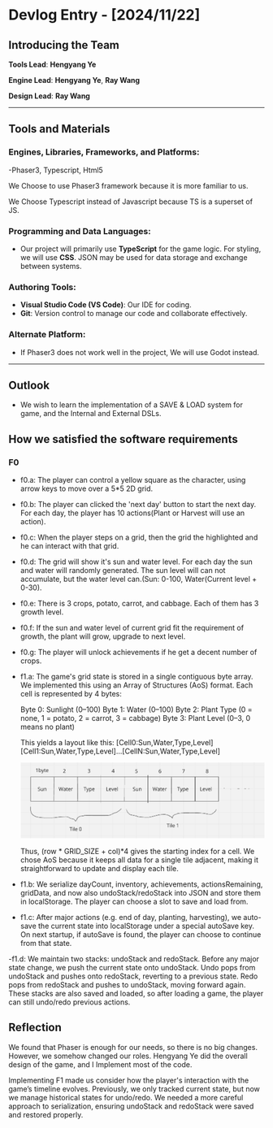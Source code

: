 # Devlog Entry - [2024/11/22]

## Introducing the Team
**Tools Lead**: **Hengyang Ye**


**Engine Lead**: **Hengyang Ye**, **Ray Wang**


**Design Lead**: **Ray Wang**

---

## Tools and Materials

### Engines, Libraries, Frameworks, and Platforms:
-Phaser3, Typescript, Html5

We Choose to use Phaser3 framework because it is more familiar to us. 

We Choose Typescript instead of Javascript because TS is a superset of JS.

### Programming and Data Languages:
- Our project will primarily use **TypeScript** for the game logic. For styling, we will use **CSS**. JSON may be used for data storage and exchange between systems.  

### Authoring Tools:
- **Visual Studio Code (VS Code)**: Our IDE for coding.  
- **Git**: Version control to manage our code and collaborate effectively.    

### Alternate Platform:
- If Phaser3 does not work well in the project, We will use Godot instead.

---

## Outlook
- We wish to learn the implementation of a SAVE & LOAD system for game, and the Internal and External DSLs.


## How we satisfied the software requirements

### F0
- f0.a: The player can control a yellow square as the character, using arrow keys to move over a 5*5 2D grid.
- f0.b: The player can clicked the 'next day' button to start the next day. For each day, the player has 10 actions(Plant or Harvest will use an action).
- f0.c: When the player steps on a grid, then the grid the highlighted and he can interact with that grid.
- f0.d: The grid will show it's sun and water level. For each day the sun and water will randomly generated. The sun level will can not accumulate, but the water level can.(Sun: 0-100, Water(Current level + 0-30).
- f0.e: There is 3 crops, potato, carrot, and cabbage. Each of them has 3 growth level.
- f0.f: If the sun and water level of current grid fit the requirement of growth, the plant will grow, upgrade to next level.
- f0.g: The player will unlock achievements if he get a decent number of crops.
  
- f1.a: The game's grid state is stored in a single contiguous byte array.
  We implemented this using an Array of Structures (AoS) format. Each cell is represented by 4 bytes:

  Byte 0: Sunlight (0–100)
  Byte 1: Water (0–100)
  Byte 2: Plant Type (0 = none, 1 = potato, 2 = carrot, 3 = cabbage)
  Byte 3: Plant Level (0–3, 0 means no plant)
  
  This yields a layout like this:
    [Cell0:Sun,Water,Type,Level][Cell1:Sun,Water,Type,Level]...[CellN:Sun,Water,Type,Level]

  ![F1.a data structure diagram](./memory.png)

  Thus, (row * GRID_SIZE + col)*4 gives the starting index for a cell. We chose AoS because it keeps all data for a single tile adjacent, making it straightforward to update and display each tile.
  
- f1.b: We serialize dayCount, inventory, achievements, actionsRemaining, gridData, and now also undoStack/redoStack into JSON and store them in localStorage. The player can choose a slot to save and load from.

- f1.c: After major actions (e.g. end of day, planting, harvesting), we auto-save the current state into localStorage under a special autoSave key. On next startup, if autoSave is found, the player can choose to continue from that state.

-f1.d: We maintain two stacks: undoStack and redoStack. Before any major state change, we push the current state onto undoStack. Undo pops from undoStack and pushes onto redoStack, reverting to a previous state. Redo pops from redoStack and pushes to undoStack, moving forward again. These stacks are also saved and loaded, so after loading a game, the player can still undo/redo previous actions.

## Reflection
We found that Phaser is enough for our needs, so there is no big changes. However, we somehow changed our roles. Hengyang Ye did the overall design of the game, and I Implement most of the code.

Implementing F1 made us consider how the player's interaction with the game’s timeline evolves. Previously, we only tracked current state, but now we manage historical states for undo/redo. We needed a more careful approach to serialization, ensuring undoStack and redoStack were saved and restored properly.
